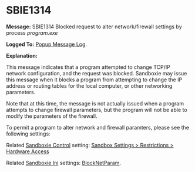 # SBIE1314

**Message:** SBIE1314 Blocked request to alter network/firewall settings by process _program.exe_

**Logged To:** [Popup Message Log](PopupMessageLog).

**Explanation:**

This message indicates that a program attempted to change TCP/IP network configuration, and the request was blocked. Sandboxie may issue this message when it blocks a program from attempting to change the IP address or routing tables for the local computer, or other networking parameters.

Note that at this time, the message is not actually issued when a program attempts to change firewall parameters, but the program will not be able to modify the parameters of the firewall.

To permit a program to alter network and firewall paramters, please see the following settings:

Related [Sandboxie Control](SandboxieControl) setting: [Sandbox Settings > Restrictions > Hardware Access](RestrictionsSettings#hardware)

Related [Sandboxie Ini](SandboxieIni) settings: [BlockNetParam](BlockNetParam).

